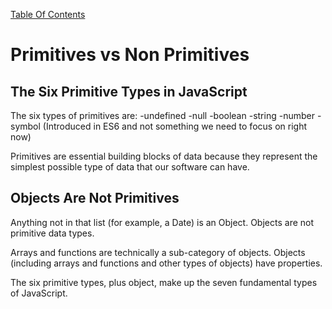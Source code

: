 [Table Of Contents](../../README.md)

# Primitives vs Non Primitives
## The Six Primitive Types in JavaScript

The six types of primitives are:
-undefined
-null
-boolean
-string
-number
-symbol (Introduced in ES6 and not something we need to focus on right now)

Primitives are essential building blocks of data because they represent the simplest possible type of data that our software can have.

## Objects Are Not Primitives

Anything not in that list (for example, a Date) is an Object. Objects are not primitive data types.

Arrays and functions are technically a sub-category of objects. Objects (including arrays and functions and other types of objects) have properties.

The six primitive types, plus object, make up the seven fundamental types of JavaScript.